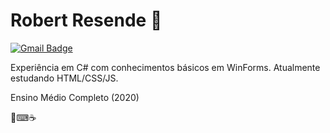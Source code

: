 
# Robert Resende :tada: 

[![Gmail Badge](https://img.shields.io/badge/-Gmail-ff0000?style=flat-square&logo=Gmail&logoColor=white&link=mailto:robertmoraes1112@gmail.com)](mailto:robertmoraes1112@gmail.com)

Experiência em C# com conhecimentos básicos em WinForms.
Atualmente estudando HTML/CSS/JS.

Ensino Médio Completo (2020)

📕⌨☕
